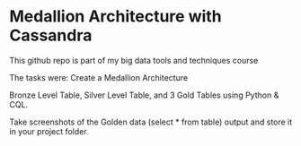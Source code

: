 # Medallion Architecture with Cassandra
This github repo is part of my big data tools and techniques course

The tasks were:
Create a Medallion Architecture

Bronze Level Table, Silver Level Table, and 3 Gold Tables using Python & CQL.

Take screenshots of the Golden data (select * from table) output and store it in your project folder.